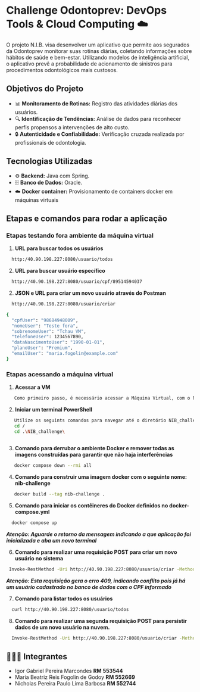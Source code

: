 
<h1 align="left"> Challenge Odontoprev: DevOps Tools & Cloud Computing ☁️</h1>
<p align="left">O projeto N.I.B. visa desenvolver um aplicativo que permite aos segurados da Odontoprev monitorar suas rotinas diárias, coletando informações sobre hábitos de saúde e bem-estar. Utilizando modelos de inteligência artificial, o aplicativo prevê a probabilidade de acionamento de sinistros para procedimentos odontológicos mais custosos.</p>

<h2 align="left">Objetivos do Projeto</h2>
<ul>
  <li>📊 <strong>Monitoramento de Rotinas:</strong> Registro das atividades diárias dos usuários. </li>
  <li>🔍 <strong>Identificação de Tendências:</strong> Análise de dados para reconhecer perfis propensos a intervenções de alto custo. </li>
  <li>🔒 <strong>Autenticidade e Confiabilidade:</strong> Verificação cruzada realizada por profissionais de odontologia. </li>
</ul>

<h2 align="left">Tecnologias Utilizadas</h2>
<ul>
  <li>⚙️ <strong>Backend:</strong> Java com Spring. </li>
  <li>🗄️ <strong>Banco de Dados:</strong> Oracle. </li>
  <li>☁️ <strong>Docker container:</strong> Provisionamento de containers docker em máquinas virtuais</li>
  
</ul>


<h2 align="left">Etapas e comandos para rodar a aplicação

### Etapas testando fora ambiente da máquina virtual

1. **URL para buscar todos os usuários**

```bash
  http:/40.90.198.227:8080/usuario/todos
```

2. **URL para buscar usuário específico**

```bash
  http://40.90.198.227:8080/usuario/cpf/89514594037
```

2. **JSON e URL para criar um novo usuário através do Postman**

```bash
  http://40.90.198.227:8080/usuario/criar

{
  "cpfUser": "98684948009",
  "nomeUser": "Teste fora",
  "sobrenomeUser": "Tchau VM",
  "telefoneUser": 1234567890,
  "dataNascimentoUser": "1990-01-01",
  "planoUser": "Premium",
  "emailUser": "maria.fogolin@example.com"
}

```

### Etapas acessando a máquina virtual


1. **Acessar a VM**
```bash
   Como primeiro passo, é necessário acessar a Máquina Virtual, com o Native RDP
```

2. **Iniciar um terminal PowerShell**
```bash
   Utilize os seguints comandos para navegar até o diretório NIB_challenge para poder seguir os próximos passos
   cd /
   cd .\NIB_challenge\
  
```

3. **Comando para derrubar o ambiente Docker e remover todas as imagens construídas para garantir que não haja interferências**

```bash
   docker compose down --rmi all
```


4. **Comando para construir uma imagem docker com o seguinte nome: nib-challenge**

```bash
   docker build --tag nib-challenge .
```


5. **Comando para iniciar os contêineres do Docker definidos no docker-compose.yml**

```bash
  docker compose up
```
***Atenção: Aguarde o retorno da mensagem indicando a que aplicação foi inicializada e aba um novo terminal***

6. **Comando para realizar uma requisição POST para criar um novo usuário no sistema**

```bash
 Invoke-RestMethod -Uri http://40.90.198.227:8080/usuario/criar -Method Post -Headers @{"Content-Type"="application/json"} -Body '{"cpfUser": "89514594037", "nomeUser": "Persistencia dados", "sobrenomeUser": "Nuvem", "telefoneUser": 1234567890, "dataNascimentoUser": "2024-11-04", "planoUser": "Premium", "emailUser": "maria.fogolin@example.com"}'
```
***Atenção: Esta requisição gera o erro 409, indicando conflito pois já há um usuário cadastrado no banco de dados com o CPF informado***

7. **Comando para listar todos os usuários**

```bash
  curl http://40.90.198.227:8080/usuario/todos
```

8. **Comando para realizar uma segunda requisição POST para persistir dados de um novo usuário na nuvem.**

```bash
  Invoke-RestMethod -Uri http://40.90.198.227:8080/usuario/criar -Method Post -Headers @{"Content-Type"="application/json"} -Body '{"cpfUser": "18724858048", "nomeUser": "Persistencia dados", "sobrenomeUser": "Nuvem", "telefoneUser": 1234567890, "dataNascimentoUser": "2024-11-04", "planoUser": "Premium", "emailUser": "maria.fogolin@example.com"}'
```

<h2 align="left"> 🧑‍🤝‍🧑 Integrantes</h2>
<ul>
  <li> Igor Gabriel Pereira Marcondes <strong>RM 553544 </strong></li>
  <li> Maria Beatriz Reis Fogolin de Godoy <strong>RM 552669 </strong></li>
  <li> Nicholas Pereira Paulo Lima Barbosa <strong>RM 552744 </strong></li>
</ul>
